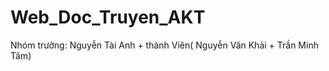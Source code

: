 # Web_Doc_Truyen_AKT
Nhóm trưởng: Nguyễn Tài Anh + thành Viên( Nguyễn Văn Khải + Trần Minh Tâm)
